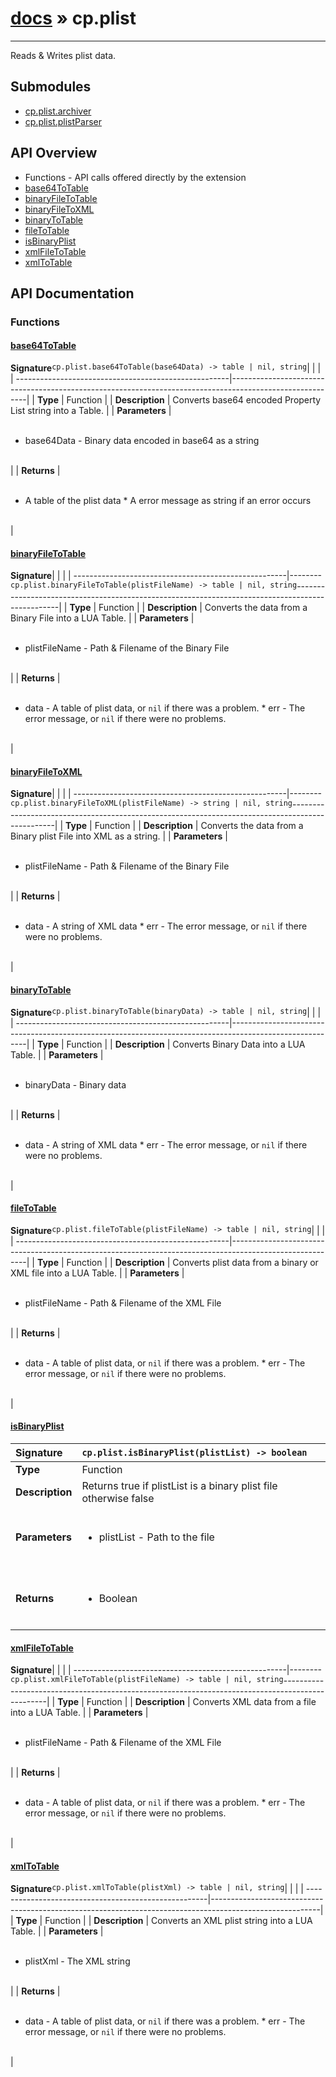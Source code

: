 # [docs](index.md) » cp.plist
---

Reads & Writes plist data.

## Submodules
 * [cp.plist.archiver](cp.plist.archiver.md)
 * [cp.plist.plistParser](cp.plist.plistParser.md)

## API Overview
* Functions - API calls offered directly by the extension
 * [base64ToTable](#base64totable)
 * [binaryFileToTable](#binaryfiletotable)
 * [binaryFileToXML](#binaryfiletoxml)
 * [binaryToTable](#binarytotable)
 * [fileToTable](#filetotable)
 * [isBinaryPlist](#isbinaryplist)
 * [xmlFileToTable](#xmlfiletotable)
 * [xmlToTable](#xmltotable)

## API Documentation

### Functions

#### [base64ToTable](#base64totable)
| <span style="float: left;">**Signature**</span> | <span style="float: left;">`cp.plist.base64ToTable(base64Data) -> table | nil, string` </span>                                                          |
| -----------------------------------------------------|---------------------------------------------------------------------------------------------------------|
| **Type**                                             | Function                                                                                         |
| **Description**                                      | Converts base64 encoded Property List string into a Table.                                                                                         |
| **Parameters**                                       | <ul><br /><li>base64Data - Binary data encoded in base64 as a string</li><br /></ul>                                        |
| **Returns**                                          | <ul><br /><li>A table of the plist data * A error message as string if an error occurs</li><br /></ul>                                           |

#### [binaryFileToTable](#binaryfiletotable)
| <span style="float: left;">**Signature**</span> | <span style="float: left;">`cp.plist.binaryFileToTable(plistFileName) -> table | nil, string` </span>                                                          |
| -----------------------------------------------------|---------------------------------------------------------------------------------------------------------|
| **Type**                                             | Function                                                                                         |
| **Description**                                      | Converts the data from a Binary File into a LUA Table.                                                                                         |
| **Parameters**                                       | <ul><br /><li>plistFileName - Path &amp; Filename of the Binary File</li><br /></ul>                                        |
| **Returns**                                          | <ul><br /><li>data             - A table of plist data, or <code>nil</code> if there was a problem. * err             - The error message, or <code>nil</code> if there were no problems.</li><br /></ul>                                           |

#### [binaryFileToXML](#binaryfiletoxml)
| <span style="float: left;">**Signature**</span> | <span style="float: left;">`cp.plist.binaryFileToXML(plistFileName) -> string | nil, string` </span>                                                          |
| -----------------------------------------------------|---------------------------------------------------------------------------------------------------------|
| **Type**                                             | Function                                                                                         |
| **Description**                                      | Converts the data from a Binary plist File into XML as a string.                                                                                         |
| **Parameters**                                       | <ul><br /><li>plistFileName - Path &amp; Filename of the Binary File</li><br /></ul>                                        |
| **Returns**                                          | <ul><br /><li>data             - A string of XML data * err                - The error message, or <code>nil</code> if there were no problems.</li><br /></ul>                                           |

#### [binaryToTable](#binarytotable)
| <span style="float: left;">**Signature**</span> | <span style="float: left;">`cp.plist.binaryToTable(binaryData) -> table | nil, string` </span>                                                          |
| -----------------------------------------------------|---------------------------------------------------------------------------------------------------------|
| **Type**                                             | Function                                                                                         |
| **Description**                                      | Converts Binary Data into a LUA Table.                                                                                         |
| **Parameters**                                       | <ul><br /><li>binaryData       - Binary data</li><br /></ul>                                        |
| **Returns**                                          | <ul><br /><li>data             - A string of XML data * err                - The error message, or <code>nil</code> if there were no problems.</li><br /></ul>                                           |

#### [fileToTable](#filetotable)
| <span style="float: left;">**Signature**</span> | <span style="float: left;">`cp.plist.fileToTable(plistFileName) -> table | nil, string` </span>                                                          |
| -----------------------------------------------------|---------------------------------------------------------------------------------------------------------|
| **Type**                                             | Function                                                                                         |
| **Description**                                      | Converts plist data from a binary or XML file into a LUA Table.                                                                                         |
| **Parameters**                                       | <ul><br /><li>plistFileName    - Path &amp; Filename of the XML File</li><br /></ul>                                        |
| **Returns**                                          | <ul><br /><li>data             - A table of plist data, or <code>nil</code> if there was a problem. * err             - The error message, or <code>nil</code> if there were no problems.</li><br /></ul>                                           |

#### [isBinaryPlist](#isbinaryplist)
| <span style="float: left;">**Signature**</span> | <span style="float: left;">`cp.plist.isBinaryPlist(plistList) -> boolean` </span>                                                          |
| -----------------------------------------------------|---------------------------------------------------------------------------------------------------------|
| **Type**                                             | Function                                                                                         |
| **Description**                                      | Returns true if plistList is a binary plist file otherwise false                                                                                         |
| **Parameters**                                       | <ul><br /><li>plistList - Path to the file</li><br /></ul>                                        |
| **Returns**                                          | <ul><br /><li>Boolean</li><br /></ul>                                           |

#### [xmlFileToTable](#xmlfiletotable)
| <span style="float: left;">**Signature**</span> | <span style="float: left;">`cp.plist.xmlFileToTable(plistFileName) -> table | nil, string` </span>                                                          |
| -----------------------------------------------------|---------------------------------------------------------------------------------------------------------|
| **Type**                                             | Function                                                                                         |
| **Description**                                      | Converts XML data from a file into a LUA Table.                                                                                         |
| **Parameters**                                       | <ul><br /><li>plistFileName    - Path &amp; Filename of the XML File</li><br /></ul>                                        |
| **Returns**                                          | <ul><br /><li>data             - A table of plist data, or <code>nil</code> if there was a problem. * err             - The error message, or <code>nil</code> if there were no problems.</li><br /></ul>                                           |

#### [xmlToTable](#xmltotable)
| <span style="float: left;">**Signature**</span> | <span style="float: left;">`cp.plist.xmlToTable(plistXml) -> table | nil, string` </span>                                                          |
| -----------------------------------------------------|---------------------------------------------------------------------------------------------------------|
| **Type**                                             | Function                                                                                         |
| **Description**                                      | Converts an XML plist string into a LUA Table.                                                                                         |
| **Parameters**                                       | <ul><br /><li>plistXml         - The XML string</li><br /></ul>                                        |
| **Returns**                                          | <ul><br /><li>data             - A table of plist data, or <code>nil</code> if there was a problem. * err             - The error message, or <code>nil</code> if there were no problems.</li><br /></ul>                                           |

